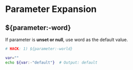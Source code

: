 # Parameter Expansion

## ${parameter:-word}

If parameter is **unset or null**, use word as the default value.

```bash
# HACK: 1) ${parameter:-world}

var=""
echo ${var:-"default"}  # Output: default
```
